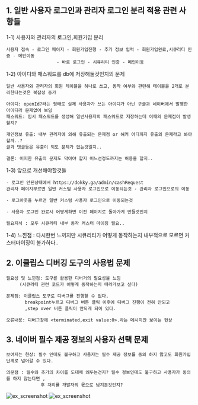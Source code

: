 ## 1. 일반 사용자 로그인과 관리자 로그인 분리 적용 관련 사항들

1-1) 사용자와 관리자의 로그인,회원가입 분리

 	사용자 접속 - 로그인 페이지 - 회원가입진행 - 추가 정보 입력 - 회원가입완료,시큐리티 인증 - 메인이동 
			      	   - 바로 로그인 - 시큐리티 인증 - 메인이동

1-2) 아이디와 패스워드를 db에 저장해둘것인지의 문제

 	일반 사용자와 관리자의 회원 테이블을 하나로 쓰고, 동작 여부와 관련해 테이블을 2개로 분리한다는것은 복잡성 증가  

 	아이디: openId?라는 형태로 실제 사용자가 쓰는 아이디가 아닌 구글과 네이버에서 발행한 아이디라 문제없어 보임
 	패스워드: 임시 패스워드를 생성해 일반사용자의 패스워드로 저장하는데 이때의 문제점이 발생할지?

 	개인정보 유출: 내부 관리자에 의해 유출되는 문제점 or 해커 어디까지 유출의 문제라고 봐야할까..?
 	글과 댓글등은 유출이 되도 문제가 없는것일지..
 	
 	결론: 어떠한 유출의 문제도 막아야 할지 어느선정도까지는 허용을 할지..

1-3) 앞으로 개선해야할것들

 	- 로그인 안된상태에서 https://dokky.ga/admin/cashRequest
 	관리자 페이지부르면 일반 커스텀 사용자 로그인으로 이동되는것 - 관리자 로그인으로의 이동

 	- 로그아웃을 누르면 일반 커스텀 사용자 로그인으로 이동되는것

 	- 사용자 로그인 완료시 어떻게하면 이전 페이지로 돌아가게 만들것인지

 	필요지식 : 모두 시큐리티 내부 동작 커스터 마이징 필요..

1-4) 느낀점 : 다시한번 느끼지만 시큐리티가 어떻게 동작하는지 내부적으로 모르면 커스터마이징이 불가하다.. 

## 2. 이클립스 디버깅 도구의 사용법 문제
 	
 	필요성 및 느낀점: 도구를 활용한 디버거의 필요성을 느낌
 	     (시큐리티 관련 코드가 어떻게 동작하는지 따라가보고 싶다)
 	 
 	문제점: 이클립스 도구로 디버그를 진행할 수 없다.  
 	       breakpoint누르고 디버그 버튼 클릭 이후에 디버그 진행이 전혀 안되고
 	       ,step over 버튼 클릭이 안되게 되어 있다. 
 	
 	오류내용: 디버그창에 <terminated,exit value:0>.라는 메시지만 보이는 현상
 	
## 3. 네이버 필수 제공 정보의 사용자 선택 문제

 	보여지는 현상: 필수 인데도 불구하고 사용자는 필수 제공 정보를 동의 하지 않고도 회원가입 단계로 넘어갈 수 있다.
 	
 	의문점 : 필수와 추가의 차이를 도대체 왜두는건지? 필수 정보인데도 불구하고 사용자가 동의를 하지 않는다면 ,
 	             후 처리를 개발자의 몫으로 남겨둔것인지?
 	
![ex_screenshot](https://github.com/ytw9699/Dokky/blob/master/dokky/meeting/img/naverapi1.png)
![ex_screenshot](https://github.com/ytw9699/Dokky/blob/master/dokky/meeting/img/naverapi2.png)
 	
